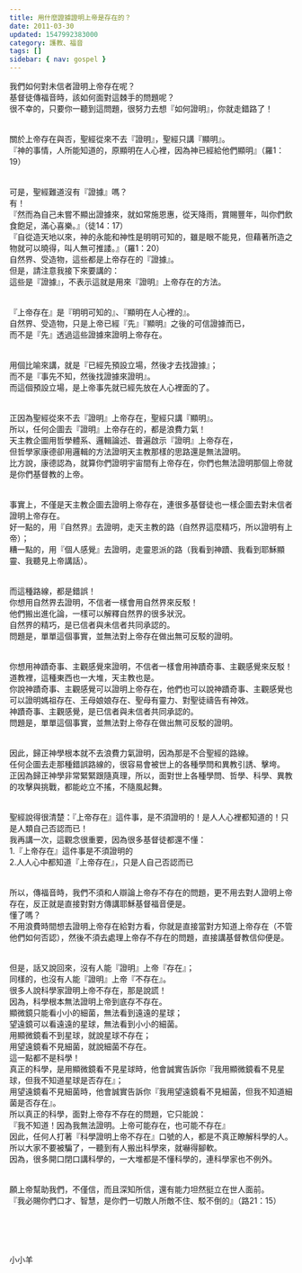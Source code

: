 ```yaml
---
title: 用什麼證據證明上帝是存在的？
date: 2011-03-30
updated: 1547992383000
category: 護教、福音
tags: []
sidebar: { nav: gospel }
---
```


<p>我們如何對未信者證明上帝存在呢？<br/>基督徒傳福音時，該如何面對這棘手的問題呢？<br/><!--more-->很不幸的，只要你一聽到這問題，很努力去想『如何證明』，你就走錯路了！<br/><br/><br/>關於上帝存在與否，聖經從來不去『證明』，聖經只講『顯明』。<br/>『神的事情，人所能知道的，原顯明在人心裡，因為神已經給他們顯明』（羅1：19）<br/><br/><br/>可是，聖經難道沒有『證據』嗎？<br/>有！<br/>『然而為自己未嘗不顯出證據來，就如常施恩惠，從天降雨，賞賜豐年，叫你們飲食飽足，滿心喜樂。』（徒14：17）<br/>『自從造天地以來，神的永能和神性是明明可知的，雖是眼不能見，但藉著所造之物就可以曉得，叫人無可推諉。』（羅1：20）<br/>自然界、受造物，這些都是上帝存在的『證據』。<br/>但是，請注意我接下來要講的：<br/>這些是『證據』，不表示這就是用來『證明』上帝存在的方法。<br/><br/><br/>『上帝存在』是『明明可知的』、『顯明在人心裡的』。<br/>自然界、受造物，只是上帝已經『先』『顯明』之後的可信證據而已，<br/>而不是『先』透過這些證據來證明上帝存在。<br/><br/><br/>用個比喻來講，就是『已經先預設立場，然後才去找證據』；<br/>而不是『事先不知，然後找證據來證明』。<br/>而這個預設立場，是上帝事先就已經先放在人心裡面的了。<br/><br/><br/>正因為聖經從來不去『證明』上帝存在，聖經只講『顯明』。<br/>所以，任何企圖去『證明』上帝存在的，都是浪費力氣！<br/>天主教企圖用哲學體系、邏輯論述、普遍啟示『證明』上帝存在，<br/>但哲學家康德卻用邏輯的方法證明天主教那樣的思路還是無法證明。<br/>比方說，康德認為，就算你們證明宇宙間有上帝存在，你們也無法證明那個上帝就是你們基督教的上帝。<br/><br/><br/>事實上，不僅是天主教企圖去證明上帝存在，連很多基督徒也一樣企圖去對未信者證明上帝存在。<br/>好一點的，用『自然界』去證明，走天主教的路（自然界這麼精巧，所以證明有上帝）；<br/>糟一點的，用『個人感覺』去證明，走靈恩派的路（我看到神蹟、我看到耶穌顯靈、我聽見上帝講話）。<br/><br/><br/>而這種路線，都是錯誤！<br/>你想用自然界去證明，不信者一樣會用自然界來反駁！<br/>他們搬出進化論，一樣可以解釋自然界的很多狀況。<br/>自然界的精巧，是已信者與未信者共同承認的。<br/>問題是，單單這個事實，並無法對上帝存在做出無可反駁的證明。<br/><br/><br/>你想用神蹟奇事、主觀感覺來證明，不信者一樣會用神蹟奇事、主觀感覺來反駁！<br/>道教裡，這種東西也一大堆，天主教也是。<br/>你說神蹟奇事、主觀感覺可以證明上帝存在，他們也可以說神蹟奇事、主觀感覺也可以證明媽祖存在、王母娘娘存在、聖母有靈力、對聖徒禱告有神效。<br/>神蹟奇事、主觀感覺，是已信者與未信者共同承認的。<br/>問題是，單單這個事實，並無法對上帝存在做出無可反駁的證明。<br/><br/><br/>因此，歸正神學根本就不去浪費力氣證明，因為那是不合聖經的路線。<br/>任何企圖去走那種錯誤路線的，很容易會被世上的各種學問和異教引誘、擊垮。<br/>正因為歸正神學非常緊緊跟隨真理，所以，面對世上各種學問、哲學、科學、異教的攻擊與挑戰，都能屹立不搖，不隨風起舞。<br/><br/><br/>聖經說得很清楚：『上帝存在』這件事，是不須證明的！是人人心裡都知道的！只是人類自己否認而已！<br/>我再講一次，這觀念很重要，因為很多基督徒都還不懂：<br/>1.『上帝存在』這件事是不須證明的<br/>2.人人心中都知道『上帝存在』，只是人自己否認而已<br/><br/><br/>所以，傳福音時，我們不須和人辯論上帝存不存在的問題，更不用去對人證明上帝存在，反正就是直接對對方傳講耶穌基督福音便是。<br/>懂了嗎？<br/>不用浪費時間想去證明上帝存在給對方看，你就是直接當對方知道上帝存在（不管他們如何否認），然後不須去處理上帝存不存在的問題，直接講基督教信仰便是。<br/> <br/><br/>但是，話又說回來，沒有人能『證明』上帝『存在』；<br/>同樣的，也沒有人能『證明』上帝『不存在』。<br/>很多人說科學家證明上帝不存在，那是說謊！<br/>因為，科學根本無法證明上帝到底存不存在。<br/>顯微鏡只能看小小的細菌，無法看到遠遠的星球；<br/>望遠鏡可以看遠遠的星球，無法看到小小的細菌。<br/>用顯微鏡看不到星球，就說星球不存在；<br/>用望遠鏡看不見細菌，就說細菌不存在。<br/>這一點都不是科學！<br/>真正的科學，是用顯微鏡看不見星球時，他會誠實告訴你『我用顯微鏡看不見星球，但我不知道星球是否存在』；<br/>用望遠鏡看不見細菌時，他會誠實告訴你『我用望遠鏡看不見細菌，但我不知道細菌是否存在』。<br/>所以真正的科學，面對上帝存不存在的問題，它只能說：<br/>『我不知道！因為我無法證明。上帝可能存在，也可能不存在』<br/>因此，任何人打著『科學證明上帝不存在』口號的人，都是不真正瞭解科學的人。<br/>所以大家不要被騙了，一聽到有人搬出科學來，就嚇得腳軟。<br/>因為，很多開口閉口講科學的，一大堆都是不懂科學的，連科學家也不例外。<br/><br/><br/>願上帝幫助我們，不僅信，而且深知所信，還有能力坦然挺立在世人面前。<br/>『我必賜你們口才、智慧，是你們一切敵人所敵不住、駁不倒的』（路21：15）<br/><br/><br/><br/><br/><br/>小小羊</p>